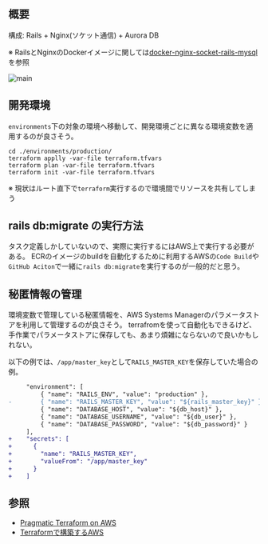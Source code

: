 ## 概要
構成: Rails + Nginx(ソケット通信) + Aurora DB

※ RailsとNginxのDockerイメージに関しては[docker-nginx-socket-rails-mysql](https://github.com/yoshino/docker-nginx-socket-rails-mysql) を参照

![main](https://user-images.githubusercontent.com/17586662/88455429-30696180-ceb0-11ea-9770-69ff40b8efa4.png)



## 開発環境
`environments`下の対象の環境へ移動して、開発環境ごとに異なる環境変数を適用するのが良さそう。

```
cd ./environments/production/
terraform applly -var-file terraform.tfvars
terraform plan -var-file terraform.tfvars
terraform init -var-file terraform.tfvars
```

※ 現状はルート直下で`terraform`実行するので環境間でリソースを共有してしまう

## rails db:migrate の実行方法
タスク定義しかしていないので、実際に実行するにはAWS上で実行する必要がある。
ECRのイメージのbuildを自動化するために利用するAWSの`Code Build`や`GitHub Aciton`で一緒に`rails db:migrate`を実行するのが一般的だと思う。

## 秘匿情報の管理
環境変数で管理している秘匿情報を、AWS Systems Managerのパラメータストアを利用して管理するのが良さそう。
terrafromを使って自動化もできるけど、手作業でパラメータストアに保存しても、あまり煩雑にならないので良いかもしれない。

以下の例では、`/app/master_key`として`RAILS_MASTER_KEY`を保存していた場合の例。

```diff
     "environment": [
         { "name": "RAILS_ENV", "value": "production" },
-        { "name": "RAILS_MASTER_KEY", "value": "${rails_master_key}" },
         { "name": "DATABASE_HOST", "value": "${db_host}" },
         { "name": "DATABASE_USERNAME", "value": "${db_user}" },
         { "name": "DATABASE_PASSWORD", "value": "${db_password}" }
     ],
+    "secrets": [
+      {
+        "name": "RAILS_MASTER_KEY",
+        "valueFrom": "/app/master_key"
+      }
+    ]
```

## 参照
- [Pragmatic Terraform on AWS](https://booth.pm/ja/items/1318735)
- [Terraformで構築するAWS](https://y-ohgi.com/introduction-terraform/handson/ecs/)
